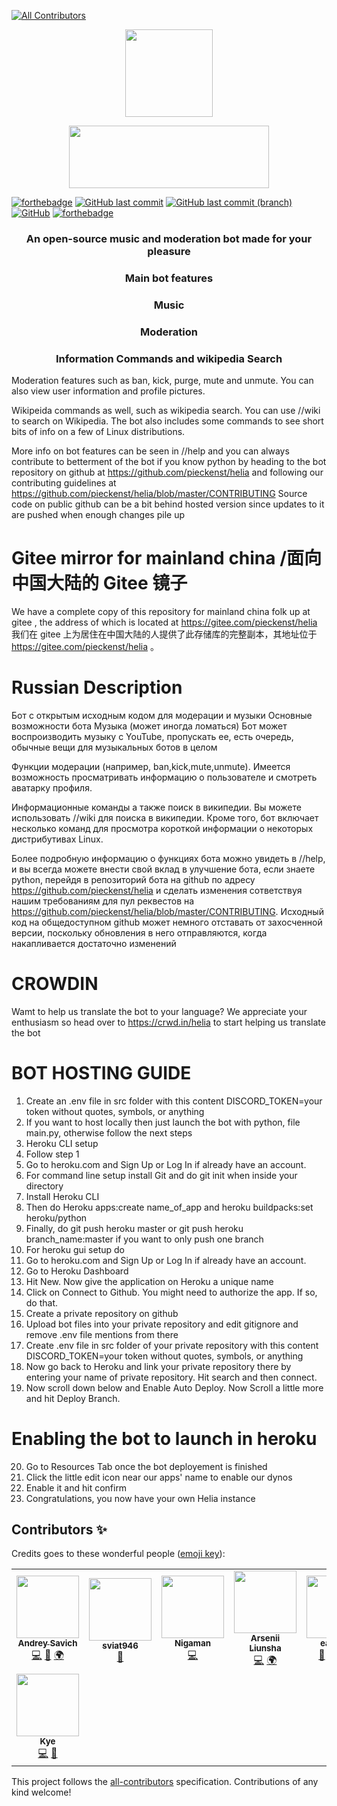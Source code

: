 <!-- ALL-CONTRIBUTORS-BADGE:START - Do not remove or modify this section -->

[![All Contributors](https://img.shields.io/badge/all_contributors-8-orange.svg?style=flat-square)](#contributors-)

<!-- ALL-CONTRIBUTORS-BADGE:END -->
<p align="center">
<img align="center" src="https://raw.githubusercontent.com/pieckenst/helia/current/heliacircle.png" height="140" width="140">
</p>

<p align="center">
<img align="center" src="https://raw.githubusercontent.com/pieckenst/helia/current/bitmapm.png" height="100" width="320">
</p>

[![forthebadge](https://forthebadge.com/images/badges/made-with-python.svg)](https://forthebadge.com)
[![GitHub last commit](https://img.shields.io/github/last-commit/pieckenst/helia?style=for-the-badge)](https://github.com/pieckenst/helia/commits/current)
[![GitHub last commit (branch)](https://img.shields.io/github/last-commit/pieckenst/helia/canary?color=ff4500&label=CANARY%3ALAST%20COMMIT&style=for-the-badge)](https://github.com/pieckenst/helia/commits/canary)
[![GitHub](https://img.shields.io/github/license/pieckenst/helia?style=for-the-badge)](https://github.com/pieckenst/helia/blob/master/LICENSE)
[![forthebadge](https://forthebadge.com/images/badges/built-with-love.svg)](https://forthebadge.com)

<div align="center">
<h3 align="center">An open-source music and moderation bot made for your pleasure</h3>
<h3 align="center">Main bot features</h3>
<h3 align="center"> Music </h3>
<h3 align="center"> Moderation </h3>
<h3 align="center"> Information Commands and wikipedia Search</h3>
</div>

Moderation features such as ban, kick, purge, mute and unmute. You can also view
user information and profile pictures.

Wikipeida commands as well, such as wikipedia search. You can use //wiki to
search on Wikipedia. The bot also includes some commands to see short bits of
info on a few of Linux distributions.

More info on bot features can be seen in //help and you can always contribute to
betterment of the bot if you know python by heading to the bot repository on
github at https://github.com/pieckenst/helia and following our contributing
guidelines at https://github.com/pieckenst/helia/blob/master/CONTRIBUTING Source
code on public github can be a bit behind hosted version since updates to it are
pushed when enough changes pile up

# Gitee mirror for mainland china /面向中国大陆的 Gitee 镜子

We have a complete copy of this repository for mainland china folk up at gitee , the address of which is located at https://gitee.com/pieckenst/helia
我们在 gitee 上为居住在中国大陆的人提供了此存储库的完整副本，其地址位于 https://gitee.com/pieckenst/helia 。

# Russian Description

Бот с открытым исходным кодом для модерации и музыки Основные возможности бота
Музыка (может иногда ломаться) Бот может воспроизводить музыку с YouTube,
пропускать ее, есть очередь, обычные вещи для музыкальных ботов в целом

Функции модерации (например, ban,kick,mute,unmute). Имеется возможность
просматривать информацию о пользователе и смотреть аватарку профиля.

Информационные команды а также поиск в википедии. Вы можете использовать //wiki
для поиска в википедии. Кроме того, бот включает несколько команд для просмотра
короткой информации о некоторых дистрибутивах Linux.

Более подробную информацию о функциях бота можно увидеть в //help, и вы всегда
можете внести свой вклад в улучшение бота, если знаете python, перейдя в
репозиторий бота на github по адресу https://github.com/pieckenst/helia и
сделать изменения сответствуя нашим требованиям для пул реквестов на
https://github.com/pieckenst/helia/blob/master/CONTRIBUTING. Исходный код на
общедоступном github может немного отставать от захосченной версии, поскольку
обновления в него отправляются, когда накапливается достаточно изменений

# CROWDIN

Wamt to help us translate the bot to your language? We appreciate your
enthusiasm so head over to https://crwd.in/helia to start helping us translate
the bot

# BOT HOSTING GUIDE

1. Create an .env file in src folder with this content DISCORD_TOKEN=your token
   without quotes, symbols, or anything
2. If you want to host locally then just launch the bot with python, file
   main.py, otherwise follow the next steps
3. Heroku CLI setup
4. Follow step 1
5. Go to heroku.com and Sign Up or Log In if already have an account.
6. For command line setup install Git and do git init when inside your directory
7. Install Heroku CLI
8. Then do Heroku apps:create name_of_app and heroku buildpacks:set
   heroku/python
9. Finally, do git push heroku master or git push heroku branch_name:master if
   you want to only push one branch
10. For heroku gui setup do
11. Go to heroku.com and Sign Up or Log In if already have an account.
12. Go to Heroku Dashboard
13. Hit New. Now give the application on Heroku a unique name
14. Click on Connect to Github. You might need to authorize the app. If so, do
    that.
15. Create a private repository on github
16. Upload bot files into your private repository and edit gitignore and remove
    .env file mentions from there
17. Create .env file in src folder of your private repository with this content
    DISCORD_TOKEN=your token without quotes, symbols, or anything
18. Now go back to Heroku and link your private repository there by entering
    your name of private repository. Hit search and then connect.
19. Now scroll down below and Enable Auto Deploy. Now Scroll a little more and
    hit Deploy Branch.

# Enabling the bot to launch in heroku

20. Go to Resources Tab once the bot deployement is finished
21. Click the little edit icon near our apps' name to enable our dynos
22. Enable it and hit confirm
23. Congratulations, you now have your own Helia instance

## Contributors ✨

Credits goes to these wonderful people
([emoji key](https://allcontributors.org/docs/en/emoji-key)):

<!-- ALL-CONTRIBUTORS-LIST:START - Do not remove or modify this section -->
<!-- prettier-ignore-start -->
<!-- markdownlint-disable -->
<table>
  <tr>
    <td align="center"><a href="https://github.com/pieckenst"><img src="https://avatars.githubusercontent.com/u/46422808?v=4?s=100" width="100px;" alt=""/><br /><sub><b>Andrey Savich </b></sub></a><br /><a href="https://github.com/helia-developers/helia/commits?author=pieckenst" title="Code">💻</a> <a href="#design-pieckenst" title="Design">🎨</a> <a href="#translation-pieckenst" title="Translation">🌍</a></td>
    <td align="center"><a href="https://github.com/Sviat946"><img src="https://avatars.githubusercontent.com/u/83779551?v=4?s=100" width="100px;" alt=""/><br /><sub><b>sviat946</b></sub></a><br /><a href="#ideas-Sviat946" title="Ideas, Planning, & Feedback">🤔</a></td>
    <td align="center"><a href="https://discord.gg/5JEb7ju"><img src="https://avatars.githubusercontent.com/u/52179357?v=4?s=100" width="100px;" alt=""/><br /><sub><b>Nigaman</b></sub></a><br /><a href="https://github.com/helia-developers/helia/commits?author=NigamanRPG" title="Code">💻</a></td>
    <td align="center"><a href="https://github.com/arslee07"><img src="https://avatars.githubusercontent.com/u/50916030?v=4?s=100" width="100px;" alt=""/><br /><sub><b>Arsenii Liunsha</b></sub></a><br /><a href="https://github.com/helia-developers/helia/commits?author=arslee07" title="Code">💻</a> <a href="#translation-arslee07" title="Translation">🌍</a></td>
    <td align="center"><a href="https://github.com/eaxecx"><img src="https://avatars.githubusercontent.com/u/61050197?v=4?s=100" width="100px;" alt=""/><br /><sub><b>eax-ebx</b></sub></a><br /><a href="#talk-eaxecx" title="Talks">📢</a> <a href="#example-eaxecx" title="Examples">💡</a> <a href="https://github.com/helia-developers/helia/commits?author=eaxecx" title="Code">💻</a> <a href="#question-eaxecx" title="Answering Questions">💬</a></td>
    <td align="center"><a href="https://github.com/DoggieLicc"><img src="https://avatars.githubusercontent.com/u/76987398?v=4?s=100" width="100px;" alt=""/><br /><sub><b>DoggieLicc</b></sub></a><br /><a href="https://github.com/helia-developers/helia/commits?author=DoggieLicc" title="Code">💻</a></td>
    <td align="center"><a href="https://shadidev.tk/"><img src="https://avatars.githubusercontent.com/u/66328589?v=4?s=100" width="100px;" alt=""/><br /><sub><b>Shadi Alostaz</b></sub></a><br /><a href="#maintenance-SilentSerenityy" title="Maintenance">🚧</a> <a href="https://github.com/helia-developers/helia/commits?author=SilentSerenityy" title="Documentation">📖</a></td>
  </tr>
  <tr>
    <td align="center"><a href="https://blacktooth-bot.com/"><img src="https://avatars.githubusercontent.com/u/71964154?v=4?s=100" width="100px;" alt=""/><br /><sub><b>Kye</b></sub></a><br /><a href="https://github.com/helia-developers/helia/commits?author=kyelmao" title="Code">💻</a> <a href="#talk-kyelmao" title="Talks">📢</a></td>
  </tr>
</table>

<!-- markdownlint-restore -->
<!-- prettier-ignore-end -->

<!-- ALL-CONTRIBUTORS-LIST:END -->

This project follows the
[all-contributors](https://github.com/all-contributors/all-contributors)
specification. Contributions of any kind welcome!
